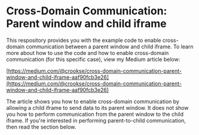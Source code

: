 # Cross-Domain Communication: Parent window and child iframe

This respository provides you with the example code to enable cross-domain communication between a parent window and child iframe. To learn more about how to use the code and how to enable cross-domain communication (for this specific case), view my Medium article below:

[https://medium.com/@crookse/cross-domain-communication-parent-window-and-child-iframe-aaf90fcb3e26](https://medium.com/@crookse/cross-domain-communication-parent-window-and-child-iframe-aaf90fcb3e26)

The article shows you how to enable cross-domain communication by allowing a child iframe to send data to its parent window. It does not show you how to perform communication from the parent window to the child iframe. If you're interested in performing parent-to-child communication, then read the section below.
